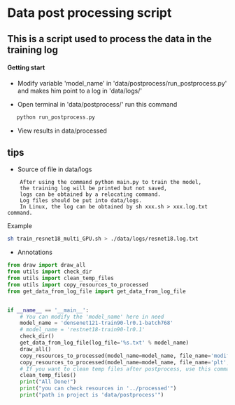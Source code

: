 # Data post processing script

## This is a script used to process the data in the training log

#### Getting start
 - Modify variable 'model_name' in 'data/postprocess/run_postprocess.py' and makes him point to a log in 'data/logs/'

 - Open terminal in 'data/postprocess/' run this command

```bash
   python run_postprocess.py
```

 -  View results in data/processed

## tips
 - Source of file in data/logs
 
```
    After using the command python main.py to train the model, 
    the training log will be printed but not saved,
    logs can be obtained by a relocating command.
    Log files should be put into data/logs.
    In Linux, the log can be obtained by sh xxx.sh > xxx.log.txt command.
```

Example

```bash
sh train_resnet18_multi_GPU.sh > ./data/logs/resnet18.log.txt
```

 - Annotations

```python
from draw import draw_all
from utils import check_dir
from utils import clean_temp_files
from utils import copy_resources_to_processed
from get_data_from_log_file import get_data_from_log_file


if __name__ == '__main__':
    # You can modify the 'model_name' here in need
    model_name = 'densenet121-train90-lr0.1-batch768'
    # model_name = 'restnet18-train90-lr0.1'
    check_dir()
    get_data_from_log_file(log_file='%s.txt' % model_name)
    draw_all()
    copy_resources_to_processed(model_name=model_name, file_name='modified', replace=True)
    copy_resources_to_processed(model_name=model_name, file_name='plt', replace=True)
    # If you want to clean temp files after postprocess, use this command
    clean_temp_files()
    print("All Done!")
    print("you can check resources in '../processed'")
    print("path in project is 'data/postprocess'")


```



